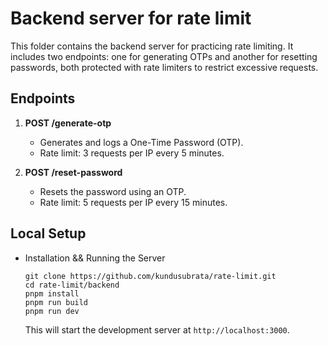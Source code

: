 # Backend server for rate limit
This folder contains the backend server for practicing rate limiting. It includes two endpoints: one for generating OTPs and another for resetting passwords, both protected with rate limiters to restrict excessive requests.

## Endpoints

1.  **POST /generate-otp**
    
    -   Generates and logs a One-Time Password (OTP).
    -   Rate limit: 3 requests per IP every 5 minutes.
2.  **POST /reset-password**
    
    -   Resets the password using an OTP.
    -   Rate limit: 5 requests per IP every 15 minutes.

## Local Setup
-  Installation && Running the Server
	```
	git clone https://github.com/kundusubrata/rate-limit.git
	cd rate-limit/backend
	pnpm install 
	pnpm run build
	pnpm run dev
	```
	This will start the development server at `http://localhost:3000`.